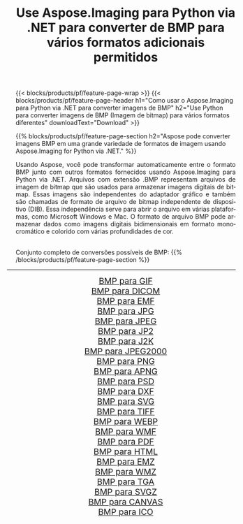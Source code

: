 ﻿---
title: Use Aspose.Imaging para Python via .NET para converter de BMP para vários formatos adicionais permitidos 
weight: 3920
url: /pt/python-net/conversion/from/bmp/ 
lang: pt
langdirlevel: 2
locales: zh-hans,ja,it,ru,de,es,fr,nl,id,lt,pl,pt,vi,tr,ko,zh-hant,ar,hi,th,sv,cs,uk,he
description: Você pode transformar rapidamente de BMP(Imagem de bitmap) em vários formatos usando Aspose.Imaging para Python via .NET.
---

{{< blocks/products/pf/feature-page-wrap >}}
{{< blocks/products/pf/feature-page-header h1="Como usar o Aspose.Imaging para Python via .NET para converter imagens de BMP" h2="Use Python para converter imagens de BMP (Imagem de bitmap) para vários formatos diferentes" downloadText="Download" >}}


{{% blocks/products/pf/feature-page-section  h2="Aspose pode converter imagens BMP em uma grande variedade de formatos de imagem usando Aspose.Imaging for Python via .NET." %}}
<p align=justify>Usando Aspose, você pode transformar automaticamente entre o formato BMP junto com outros formatos fornecidos usando Aspose.Imaging para Python via .NET. Arquivos com extensão .BMP representam arquivos de imagem de bitmap que são usados ​​para armazenar imagens digitais de bitmap. Essas imagens são independentes do adaptador gráfico e também são chamadas de formato de arquivo de bitmap independente de dispositivo (DIB). Essa independência serve para abrir o arquivo em várias plataformas, como Microsoft Windows e Mac. O formato de arquivo BMP pode armazenar dados como imagens digitais bidimensionais em formato monocromático e colorido com várias profundidades de cor.</p>
<br/>
Conjunto completo de conversões possíveis de BMP:
{{% /blocks/products/pf/feature-page-section %}}
<div class="container-fluid productfamilypage bg-gray">
    <div class="convertypes bg-gray agp-content section">
        <div class="container">
		<hr style="margin-left:-20px;"/>
		<div class="row other-converters" style="gap: 10px;font-size: 19px;text-align:center;">
		    <div class='col-md-2 other-converter remove-lp remove-rp'><a href="/imaging/pt/python-net/conversion/bmp-to-gif/" style="padding:15px;">BMP para GIF</a></div><div class='col-md-2 other-converter remove-lp remove-rp'><a href="/imaging/pt/python-net/conversion/bmp-to-dicom/" style="padding:15px;">BMP para DICOM</a></div><div class='col-md-2 other-converter remove-lp remove-rp'><a href="/imaging/pt/python-net/conversion/bmp-to-emf/" style="padding:15px;">BMP para EMF</a></div><div class='col-md-2 other-converter remove-lp remove-rp'><a href="/imaging/pt/python-net/conversion/bmp-to-jpg/" style="padding:15px;">BMP para JPG</a></div><div class='col-md-2 other-converter remove-lp remove-rp'><a href="/imaging/pt/python-net/conversion/bmp-to-jpeg/" style="padding:15px;">BMP para JPEG</a></div><div class='col-md-2 other-converter remove-lp remove-rp'><a href="/imaging/pt/python-net/conversion/bmp-to-jp2/" style="padding:15px;">BMP para JP2</a></div><div class='col-md-2 other-converter remove-lp remove-rp'><a href="/imaging/pt/python-net/conversion/bmp-to-j2k/" style="padding:15px;">BMP para J2K</a></div><div class='col-md-2 other-converter remove-lp remove-rp'><a href="/imaging/pt/python-net/conversion/bmp-to-jpeg2000/" style="padding:15px;">BMP para JPEG2000</a></div><div class='col-md-2 other-converter remove-lp remove-rp'><a href="/imaging/pt/python-net/conversion/bmp-to-png/" style="padding:15px;">BMP para PNG</a></div><div class='col-md-2 other-converter remove-lp remove-rp'><a href="/imaging/pt/python-net/conversion/bmp-to-apng/" style="padding:15px;">BMP para APNG</a></div><div class='col-md-2 other-converter remove-lp remove-rp'><a href="/imaging/pt/python-net/conversion/bmp-to-psd/" style="padding:15px;">BMP para PSD</a></div><div class='col-md-2 other-converter remove-lp remove-rp'><a href="/imaging/pt/python-net/conversion/bmp-to-dxf/" style="padding:15px;">BMP para DXF</a></div><div class='col-md-2 other-converter remove-lp remove-rp'><a href="/imaging/pt/python-net/conversion/bmp-to-svg/" style="padding:15px;">BMP para SVG</a></div><div class='col-md-2 other-converter remove-lp remove-rp'><a href="/imaging/pt/python-net/conversion/bmp-to-tiff/" style="padding:15px;">BMP para TIFF</a></div><div class='col-md-2 other-converter remove-lp remove-rp'><a href="/imaging/pt/python-net/conversion/bmp-to-webp/" style="padding:15px;">BMP para WEBP</a></div><div class='col-md-2 other-converter remove-lp remove-rp'><a href="/imaging/pt/python-net/conversion/bmp-to-wmf/" style="padding:15px;">BMP para WMF</a></div><div class='col-md-2 other-converter remove-lp remove-rp'><a href="/imaging/pt/python-net/conversion/bmp-to-pdf/" style="padding:15px;">BMP para PDF</a></div><div class='col-md-2 other-converter remove-lp remove-rp'><a href="/imaging/pt/python-net/conversion/bmp-to-html/" style="padding:15px;">BMP para HTML</a></div><div class='col-md-2 other-converter remove-lp remove-rp'><a href="/imaging/pt/python-net/conversion/bmp-to-emz/" style="padding:15px;">BMP para EMZ</a></div><div class='col-md-2 other-converter remove-lp remove-rp'><a href="/imaging/pt/python-net/conversion/bmp-to-wmz/" style="padding:15px;">BMP para WMZ</a></div><div class='col-md-2 other-converter remove-lp remove-rp'><a href="/imaging/pt/python-net/conversion/bmp-to-tga/" style="padding:15px;">BMP para TGA</a></div><div class='col-md-2 other-converter remove-lp remove-rp'><a href="/imaging/pt/python-net/conversion/bmp-to-svgz/" style="padding:15px;">BMP para SVGZ</a></div><div class='col-md-2 other-converter remove-lp remove-rp'><a href="/imaging/pt/python-net/conversion/bmp-to-canvas/" style="padding:15px;">BMP para CANVAS</a></div><div class='col-md-2 other-converter remove-lp remove-rp'><a href="/imaging/pt/python-net/conversion/bmp-to-ico/" style="padding:15px;">BMP para ICO</a></div>
                </div>
        </div>
    </div>
</div>
<br/>

